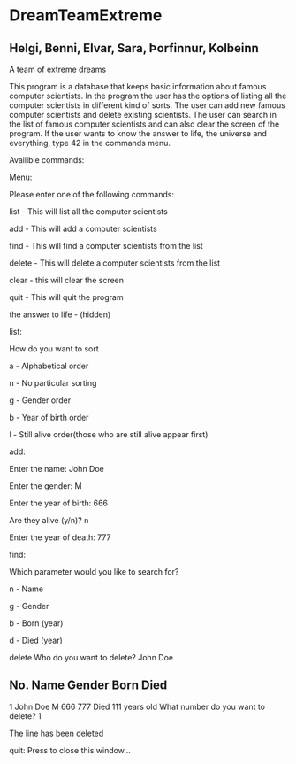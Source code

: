 # DreamTeamExtreme

## Helgi, Benni, Elvar, Sara, Þorfinnur, Kolbeinn

A team of extreme dreams

This program is a database that keeps basic information about famous computer scientists. In the program the user has the options of listing all the computer scientists in different kind of sorts. The user can add new famous computer scientists and delete existing scientists. The user can search in the list of famous computer scientists and can also clear the screen of the program. If the user wants to know the answer to life, the universe and everything, type 42 in the commands menu.

Availible commands:

Menu:

Please enter one of the following commands:

list   - This will list all the computer scientists 

add    - This will add a computer scientists 

find   - This will find a computer scientists from the list

delete - This will delete a computer scientists from the list

clear  - this will clear the screen

quit   - This will quit the program

the answer to life - (hidden)

list:

How do you want to sort

a - Alphabetical order

n - No particular sorting

g - Gender order

b - Year of birth order

l - Still alive order(those who are still alive appear first)


add:

Enter the name: John Doe

Enter the gender: M

Enter the year of birth: 666

Are they alive (y/n)? n

Enter the year of death: 777

find:

Which parameter would you like to search for?

n - Name

g - Gender

b - Born (year)

d - Died (year)

delete
Who do you want to delete? John Doe

No.    Name                          Gender     Born       Died      
--------------------------------------------------------------------------------
1      John Doe                      M          666        777       Died 111 years old
What number do you want to delete? 1

The line has been deleted

quit:
Press <RETURN> to close this window...
